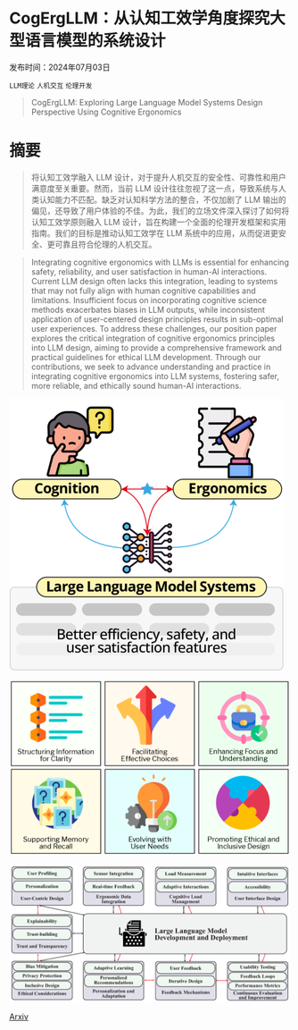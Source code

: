 # CogErgLLM：从认知工效学角度探究大型语言模型的系统设计

发布时间：2024年07月03日

`LLM理论` `人机交互` `伦理开发`

> CogErgLLM: Exploring Large Language Model Systems Design Perspective Using Cognitive Ergonomics

# 摘要

> 将认知工效学融入 LLM 设计，对于提升人机交互的安全性、可靠性和用户满意度至关重要。然而，当前 LLM 设计往往忽视了这一点，导致系统与人类认知能力不匹配。缺乏对认知科学方法的整合，不仅加剧了 LLM 输出的偏见，还导致了用户体验的不佳。为此，我们的立场文件深入探讨了如何将认知工效学原则融入 LLM 设计，旨在构建一个全面的伦理开发框架和实用指南。我们的目标是推动认知工效学在 LLM 系统中的应用，从而促进更安全、更可靠且符合伦理的人机交互。

> Integrating cognitive ergonomics with LLMs is essential for enhancing safety, reliability, and user satisfaction in human-AI interactions. Current LLM design often lacks this integration, leading to systems that may not fully align with human cognitive capabilities and limitations. Insufficient focus on incorporating cognitive science methods exacerbates biases in LLM outputs, while inconsistent application of user-centered design principles results in sub-optimal user experiences. To address these challenges, our position paper explores the critical integration of cognitive ergonomics principles into LLM design, aiming to provide a comprehensive framework and practical guidelines for ethical LLM development. Through our contributions, we seek to advance understanding and practice in integrating cognitive ergonomics into LLM systems, fostering safer, more reliable, and ethically sound human-AI interactions.

![CogErgLLM：从认知工效学角度探究大型语言模型的系统设计](../../../paper_images/2407.02885/x1.png)

![CogErgLLM：从认知工效学角度探究大型语言模型的系统设计](../../../paper_images/2407.02885/x2.png)

![CogErgLLM：从认知工效学角度探究大型语言模型的系统设计](../../../paper_images/2407.02885/x3.png)

[Arxiv](https://arxiv.org/abs/2407.02885)